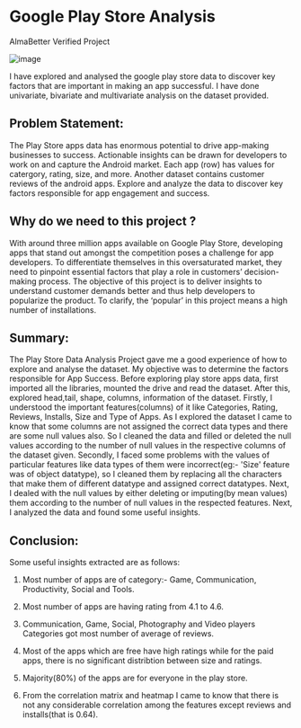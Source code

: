 # Google Play Store Analysis
AlmaBetter Verified Project

![image](https://github.com/Shubham-droid24/Google-Play-Store-Analysis-Project/assets/72461022/ddfd967d-9d59-41c4-b8c8-94f1e0b2c548)


I have explored and analysed the google play store data to discover key factors that are important in making an app successful. I have done univariate, bivariate and multivariate analysis on the dataset provided.

## Problem Statement:

The Play Store apps data has enormous potential to drive app-making businesses to success. Actionable insights can be drawn for developers to work on and capture the Android market. Each app (row) has values for catergory, rating, size, and more. Another dataset contains customer reviews of the android apps.
Explore and analyze the data to discover key factors responsible for app engagement and success.

## Why do we need to this project ?

With around three million apps available on Google Play Store, developing apps that stand out amongst the competition poses a challenge for app developers. To differentiate themselves in this oversaturated market, they need to pinpoint essential factors that play a role in customers’ decision-making process.
The objective of this project is to deliver insights to understand customer demands better and thus help developers to popularize the product. To clarify, the ‘popular’ in this project means a high number of installations.

## Summary:


The Play Store Data Analysis Project gave me a good experience of how to explore and analyse the dataset. My objective was to determine the factors responsible for App Success. Before exploring play store apps data, first imported all the libraries, mounted the drive and read the dataset. After this, explored head,tail, shape, columns, information of the dataset. Firstly, I understood the important features(columns) of it like Categories, Rating, Reviews, Installs, Size and Type of Apps. As I explored the dataset I came to know that some columns are not assigned the correct data types and there are some null values also. So I cleaned the data and filled or deleted the null values according to the number of null values in the respective columns of the dataset given. Secondly, I faced some problems with the values of particular features like data types of them were incorrect(eg:- 'Size' feature was of object datatype), so I cleaned them by replacing all the characters that make them of different datatype and assigned correct datatypes. Next, I dealed with the null values by either deleting or imputing(by mean values) them according to the number of null values in the respected features. Next, I analyzed the data and found some useful insights.

## Conclusion:

Some useful insights extracted are as follows:

1) Most number of apps are of category:- Game, Communication, Productivity, Social and Tools.

2) Most number of apps are having rating from 4.1 to 4.6.

3) Communication, Game, Social, Photography and Video players Categories got most number of average of reviews.

4) Most of the apps which are free have high ratings while for the paid apps, there is no significant distribtion between size and ratings.

5) Majority(80%) of the apps are for everyone in the play store.

6) From the correlation matrix and heatmap I came to know that there is not any considerable correlation among the features except reviews and installs(that is 0.64).

